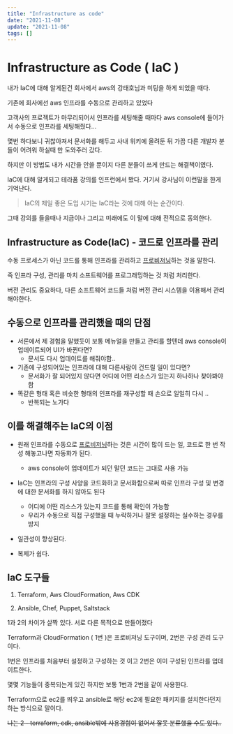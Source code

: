```yaml
---
title: "Infrastructure as code"
date: "2021-11-08"
update: "2021-11-08"
tags: []
---
```


# Infrastructure as Code ( IaC )

내가 IaC에 대해 알게된건 회사에서 aws의 강태호님과 미팅을 하게 되었을 때다.

기존에 회사에선 aws 인프라를 수동으로 관리하고 있었다

고객사의 프로젝트가 마무리되어서 인프라를 세팅해줄 때마다 aws console에 들어가서 수동으로 인프라를 세팅해줬다...

몇번 하다보니 귀찮아져서 문서화를 해두고 사내 위키에 올려둔 뒤 가끔 다른 개발자 분들이 어려워 하실때 만 도와주러 갔다.

하지만 이 방법도 내가 시간을 안쓸 뿐이지 다른 분들이 쓰게 만드는 해결책이였다.

IaC에 대해 알게되고 테라폼 강의를 인프런에서 봤다. 거기서 강사님이 이런말을 한게 기억난다.

> IaC의 제일 좋은 도입 시기는 IaC라는 것에 대해 아는 순간이다.

그때 강의를 들을때나 지금이나 그리고 미래에도 이 말에 대해 전적으로 동의한다.

## Infrastructure as Code(IaC) - 코드로 인프라를 관리

수동 프로세스가 아닌 코드를 통해 인프라를 관리하고 [프로비저닝][1]하는 것을 말한다.

즉 인프라 구성, 관리를 마치 소프트웨어를 프로그래밍하는 것 처럼 처리한다.

버전 관리도 중요하다, 다른 소프트웨어 코드들 처럼 버전 관리 시스템을 이용해서 관리해야한다.

## 수동으로 인프라를 관리했을 때의 단점

- 서론에서 제 경험을 말했듯이 보통 메뉴얼을 만들고 관리를 할텐데 aws console이 업데이트되어 UI가 바뀐다면?
  - 문서도 다시 업데이트를 해줘야함..
- 기존에 구성되어있는 인프라에 대해 다른사람이 건드릴 일이 있다면?
  - 문서화가 잘 되어있지 않다면 어디에 어떤 리소스가 있는지 하나하나 찾아봐야함
- 똑같은 형태 혹은 비슷한 형태의 인프라를 재구성할 때 손으로 일일히 다시 ..
  - 반복되는 노가다

## 이를 해결해주는 IaC의 이점

- 원래 인프라를 수동으로 [프로비저닝][1]하는 것은 시간이 많이 드는 일, 코드로 한 번 작성 해놓고나면 자동화가 된다.

  - aws console이 업데이트가 되던 말던 코드는 그대로 사용 가능

- IaC는 인프라의 구성 사양을 코드화하고 문서화함으로써 따로 인프라 구성 및 변경에 대한 문서화를 하지 않아도 된다

  - 어디에 어떤 리소스가 있는지 코드를 통해 확인이 가능함
  - 우리가 수동으로 직접 구성했을 때 누락하거나 잘못 설정하는 실수하는 경우를 방지

- 일관성이 향상된다.
- 복제가 쉽다.

## IaC 도구들

1. Terraform, Aws CloudFormation, Aws CDK

2. Ansible, Chef, Puppet, Saltstack

1과 2의 차이가 살짝 있다. 서로 다른 목적으로 만들어졌다

Terraform과 CloudFormation ( 1번 )은 프로비저닝 도구이며, 2번은 구성 관리 도구이다.

1번은 인프라를 처음부터 설정하고 구성하는 것 이고 2번은 이미 구성된 인프라를 업데이트한다.

몇몇 기능들이 중복되는게 있긴 하지만 보통 1번과 2번을 같이 사용한다.

Terraform으로 ec2를 띄우고 ansible로 해당 ec2에 필요한 패키지를 설치한다던지 하는 방식으로 말이다.

~~나는 2 - terraform, cdk, ansible밖에 사용경험이 없어서 잘못 분류했을 수도 있다..~~

[1]: https://ko.wikipedia.org/wiki/%ED%94%84%EB%A1%9C%EB%B9%84%EC%A0%80%EB%8B%9D "프로비저닝"
